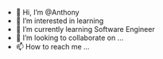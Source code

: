- 👋 Hi, I’m @Anthony
- 👀 I’m interested in learning
- 🌱 I’m currently learning Software Engineer
- 💞️ I’m looking to collaborate on ...
- 📫 How to reach me ...

<!---
Condencator/Condencator is a ✨ special ✨ repository because its `README.md` (this file) appears on your GitHub profile.
You can click the Preview link to take a look at your changes.
--->
